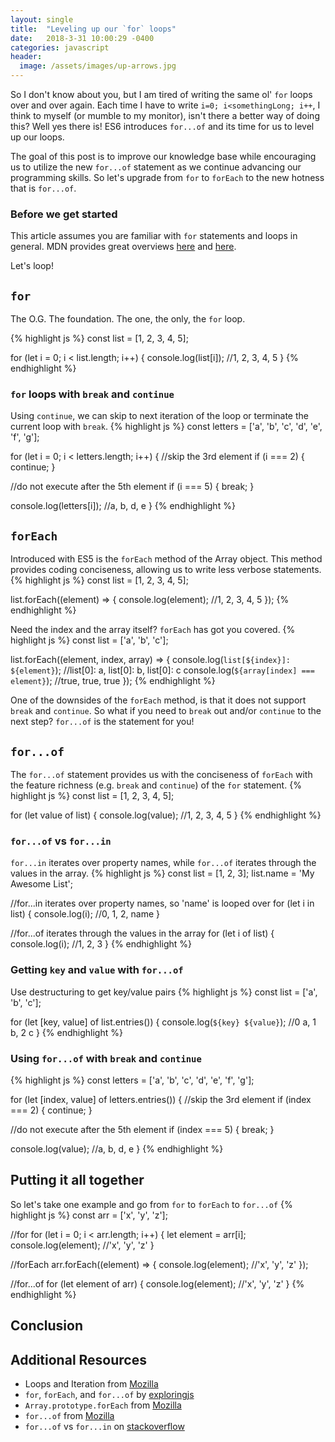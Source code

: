 ```yaml
---
layout: single
title:  "Leveling up our `for` loops"
date:   2018-3-31 10:00:29 -0400
categories: javascript
header:
  image: /assets/images/up-arrows.jpg
---
```

So I don't know about you, but I am tired of writing the same ol' `for` loops over and over again. Each time I have to write `i=0; i<somethingLong; i++`, I think to myself (or mumble to my monitor), isn't there a better way of doing this?  Well yes there is!  ES6 introduces `for...of` and its time for us to level up our loops.

The goal of this post is to improve our knowledge base while encouraging us to utilize the new `for...of` statement as we continue advancing our programming skills. So let's upgrade from `for` to `forEach` to the new hotness that is `for...of`.

### Before we get started
This article assumes you are familiar with `for` statements and loops in general. MDN provides great overviews [here](https://developer.mozilla.org/en-US/docs/Web/JavaScript/Reference/statements/for) and [here](https://developer.mozilla.org/en-US/docs/Web/JavaScript/Guide/Loops_and_iteration#for_statement).

Let's loop!

## `for`
The O.G. The foundation.  The one, the only, the `for` loop.

{% highlight js %}
const list = [1, 2, 3, 4, 5];

for (let i = 0; i < list.length; i++) {
  console.log(list[i]);       //1, 2, 3, 4, 5
}
{% endhighlight %}

### `for` loops with `break` and `continue`
Using `continue`, we can skip to next iteration of the loop or terminate the current loop with `break`.
{% highlight js %}
const letters = ['a', 'b', 'c', 'd', 'e', 'f', 'g'];

for (let i = 0; i < letters.length; i++) {
  //skip the 3rd element
  if (i === 2) {
    continue;
  }

  //do not execute after the 5th element
  if (i === 5) {
    break;
  }

  console.log(letters[i]);       //a, b, d, e
}
{% endhighlight %}

## `forEach`
Introduced with ES5 is the `forEach` method of the Array object. This method provides coding conciseness, allowing us to write less verbose statements.
{% highlight js %}
const list = [1, 2, 3, 4, 5];

list.forEach((element) => {
  console.log(element);     //1, 2, 3, 4, 5
});
{% endhighlight %}

Need the index and the array itself? `forEach` has got you covered.
{% highlight js %}
const list = ['a', 'b', 'c'];

list.forEach((element, index, array) => {
  console.log(`list[${index}]: ${element}`);    //list[0]: a, list[0]: b, list[0]: c
  console.log(`${array[index] === element}`);   //true, true, true
});
{% endhighlight %}

One of the downsides of the `forEach` method, is that it does not support `break` and `continue`.  So what if you need to `break` out and/or `continue` to the next step? `for...of` is the statement for you!

## `for...of`
The `for...of` statement provides us with the conciseness of `forEach` with the feature richness (e.g. `break` and `continue`) of the `for` statement.
{% highlight js %}
const list = [1, 2, 3, 4, 5];

for (let value of list) {
  console.log(value);     //1, 2, 3, 4, 5
}
{% endhighlight %}

### `for...of` vs `for...in`
`for...in` iterates over property names, while `for...of` iterates through the values in the array.
{% highlight js %}
const list = [1, 2, 3];
list.name = 'My Awesome List';

//for...in iterates over property names, so 'name' is looped over
for (let i in list) {
  console.log(i);       //0, 1, 2, name
}

//for...of iterates through the values in the array
for (let i of list) {
  console.log(i);       //1, 2, 3
}
{% endhighlight %}

### Getting `key` and `value` with `for...of`
Use destructuring to get key/value pairs
{% highlight js %}
const list = ['a', 'b', 'c'];

for (let [key, value] of list.entries()) {
  console.log(`${key} ${value}`);     //0 a, 1 b, 2 c
}
{% endhighlight %}

### Using `for...of` with `break` and `continue`
{% highlight js %}
const letters = ['a', 'b', 'c', 'd', 'e', 'f', 'g'];

for (let [index, value] of letters.entries()) {
  //skip the 3rd element
  if (index === 2) {
    continue;
  }

  //do not execute after the 5th element
  if (index === 5) {
    break;
  }

  console.log(value);       //a, b, d, e
}
{% endhighlight %}

## Putting it all together
So let's take one example and go from `for` to `forEach` to `for...of`
{% highlight js %}
const arr = ['x', 'y', 'z'];

//for
for (let i = 0; i < arr.length; i++) {
  let element = arr[i];
  console.log(element);     //'x', 'y', 'z'
}

//forEach
arr.forEach((element) => {
  console.log(element);     //'x', 'y', 'z'
});

//for...of
for (let element of arr) {
  console.log(element);     //'x', 'y', 'z'
}
{% endhighlight %}

## Conclusion

## Additional Resources
- Loops and Iteration from [Mozilla](https://developer.mozilla.org/en-US/docs/Web/JavaScript/Guide/Loops_and_iteration)
- `for`, `forEach`, and `for...of` by [exploringjs](http://exploringjs.com/es6/ch_core-features.html#sec_for-foreach-forof)
- `Array.prototype.forEach` from [Mozilla](https://developer.mozilla.org/en-US/docs/Web/JavaScript/Reference/Global_Objects/Array/forEach)
- `for...of` from [Mozilla](https://developer.mozilla.org/en-US/docs/Web/JavaScript/Reference/Statements/for...of)
- `for...of` vs `for...in` on [stackoverflow](https://stackoverflow.com/questions/29285897/what-is-the-difference-between-for-in-and-for-of-in-javascript)
